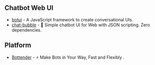 ## Chatbot Web UI

- [botui](https://github.com/botui/botui) - A JavaScript framework to create conversational UIs.
- [chat-bubble](https://github.com/dmitrizzle/chat-bubble) - 🤖 Simple chatbot UI for Web with JSON scripting. Zero dependencies. 



## Platform

- [Bottender](https://github.com/Yoctol/bottender) - ⚡️ Make Bots in Your Way, Fast and Flexibly .
